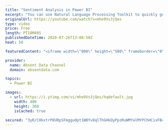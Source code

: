 ```yaml
---
title: "Sentiment Analysis in Power BI"
excerpt: "You can use Natural Language Processing Toolkit to quickly get sentiment scores on text like comments or tweets. You can check out the full written instructions here:"
originalUrl: https://youtube.com/watch?v=mhe9Vs3jQes
type: video
price: Free
length: PT10M40S
publishedDateTime: 2020-07-26T13:08:50Z
heat: 50

featuredContent: "<iframe width=\"800\" height=\"500\" frameborder=\"0\" src=\"https://www.youtube.com/embed/mhe9Vs3jQes\" allow=\"accelerometer; autoplay; encrypted-media; gyroscope; picture-in-picture\" allowfullscreen></iframe>"

provider:
  name: Absent Data Channel
  domain: absentdata.com

topics:
  - Power BI

images:
  - url: https://i.ytimg.com/vi/mhe9Vs3jQes/hqdefault.jpg
    width: 480
    height: 360
    isCached: true

secured: "3yR/C0kxtrP8URpSFmgguOpt1WBYv8qlThGHkQyPpzRuWMYalMYPChHCixFBcxvPKuF54+Oiej5BAnTHEryHi+uTekqjKbb9ETXqhSrkcc2eXknT2nIFWm5APGurm2PNBf7BbC2v72qxH12Jw+yCoVHO9FvEcJTWG5/TLtTf/n+zW5ivhyMwAk36mH8OttYJe5HvWMVdBhCciPY78c7BSYF0H0BKcejM9jrc0V5JwexiN8Q4GP+xJnrGP9IAZSN6Z/iMhuFMN1iNoVoGklz72qUDc2S1UR5Dxf0TUK7otqrV47niLfMod6JfItRTeNXYzyUUtFQcqESc5BXjGEZB9rAJGBzVLdeYhXe8fL674jwKGQlu3FkYr3Qo0OvAcSNcZo4lelUtLc5/9fc3cv0KxOIJRs7zHVEjPamqbf1u128=;eT+L0vWBiVuKqz0mIHQa/g=="
---
```


